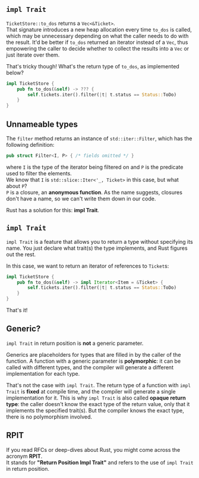 ## `impl Trait`

`TicketStore::to_dos` returns a `Vec<&Ticket>`.\
That signature introduces a new heap allocation every time `to_dos` is called, which may be unnecessary depending
on what the caller needs to do with the result.
It'd be better if `to_dos` returned an iterator instead of a `Vec`, thus empowering the caller to decide whether to
collect the results into a `Vec` or just iterate over them.

That's tricky though!
What's the return type of `to_dos`, as implemented below?

```rust
impl TicketStore {
    pub fn to_dos(&self) -> ??? {
        self.tickets.iter().filter(|t| t.status == Status::ToDo)
    }
}
```

## Unnameable types

The `filter` method returns an instance of `std::iter::Filter`, which has the following definition:

```rust
pub struct Filter<I, P> { /* fields omitted */ }
```

where `I` is the type of the iterator being filtered on and `P` is the predicate used to filter the elements.\
We know that `I` is `std::slice::Iter<'_, Ticket>` in this case, but what about `P`?\
`P` is a closure, an **anonymous function**. As the name suggests, closures don't have a name,
so we can't write them down in our code.

Rust has a solution for this: **impl Trait**.

## `impl Trait`

`impl Trait` is a feature that allows you to return a type without specifying its name.
You just declare what trait(s) the type implements, and Rust figures out the rest.

In this case, we want to return an iterator of references to `Ticket`s:

```rust
impl TicketStore {
    pub fn to_dos(&self) -> impl Iterator<Item = &Ticket> {
        self.tickets.iter().filter(|t| t.status == Status::ToDo)
    }
}
```

That's it!

## Generic?

`impl Trait` in return position is **not** a generic parameter.

Generics are placeholders for types that are filled in by the caller of the function.
A function with a generic parameter is **polymorphic**: it can be called with different types, and the compiler will generate
a different implementation for each type.

That's not the case with `impl Trait`.
The return type of a function with `impl Trait` is **fixed** at compile time, and the compiler will generate
a single implementation for it.
This is why `impl Trait` is also called **opaque return type**: the caller doesn't know the exact type of the return value,
only that it implements the specified trait(s). But the compiler knows the exact type, there is no polymorphism involved.

## RPIT

If you read RFCs or deep-dives about Rust, you might come across the acronym **RPIT**.\
It stands for **"Return Position Impl Trait"** and refers to the use of `impl Trait` in return position.
